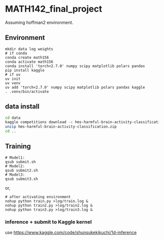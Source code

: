 # MATH142_final_project

Assuming hoffman2 environment.

## Environment
```bash:
mkdir data log weights
# if conda
conda create math156
conda activate math156
conda install 'torch<2.7.0' numpy scipy matplotlib polars pandas
pip install kaggle
# if uv
uv init
uv venv
uv add 'torch<2.7.0' numpy scipy matplotlib polars pandas kaggle
. .venv/bin/activate
```

## data install
```bash
cd data
kaggle competitions download -c hms-harmful-brain-activity-classification
unzip hms-harmful-brain-activity-classification.zip
cd ..
```

## Training
```bash:hoffman2
# Model1:
qsub submit.sh
# Model2:
qsub submit2.sh
# Model3:
qsub submit3.sh
```
or, 
```bash: usual env
# after activating environment
nohup python train.py >log/train.log &
nohup python train2.py >log/train2.log &
nohup python train3.py >log/train3.log &
```

### inference + submit to Kaggle kernel
use https://www.kaggle.com/code/shunsukekikuchi/1d-inference
